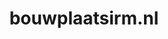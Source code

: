 ---
layout: post
title:  "bouwplaatsirm.nl"
internal_url:  "/dutchgov/bouwplaatsirm.nl.html"
categories: dutchgov
---